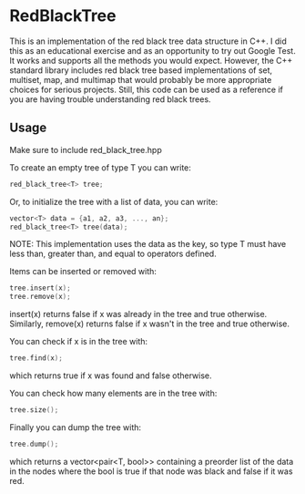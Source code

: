# RedBlackTree
This is an implementation of the red black tree data structure in C++. I did this as an educational exercise and as an opportunity to try out Google Test. It works and supports all the methods you would expect. However, the C++ standard library includes red black tree based implementations of set, multiset, map, and multimap that would probably be more appropriate choices for serious projects. Still, this code can be used as a reference if you are having trouble understanding red black trees.

## Usage

Make sure to include red_black_tree.hpp

To create an empty tree of type T you can write:
```C++
red_black_tree<T> tree;
```
Or, to initialize the tree with a list of data, you can write:
```C++
vector<T> data = {a1, a2, a3, ..., an};
red_black_tree<T> tree(data);
```
NOTE: This implementation uses the data as the key, so type T must have less than, greater than, and equal to operators defined.

Items can be inserted or removed with:

```C++
tree.insert(x);
tree.remove(x);
```

insert(x) returns false if x was already in the tree and true otherwise. Similarly, remove(x) returns false if x wasn't in the tree and true otherwise.

You can check if x is in the tree with:
```C++
tree.find(x);
```
which returns true if x was found and false otherwise.

You can check how many elements are in the tree with:
```C++
tree.size();
```

Finally you can dump the tree with:
```C++
tree.dump();
```
which returns a vector<pair<T, bool>> containing a preorder list of the data in the nodes where the bool is true if that node was black and false if it was red.
